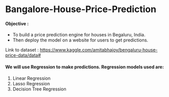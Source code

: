 # Bangalore-House-Price-Prediction
#### Objective : 
- To build a price prediction engine for houses in Begaluru, India. 
- Then deploy the model on a website for users to get predictions.

Link to dataset : https://www.kaggle.com/amitabhajoy/bengaluru-house-price-data/data#

#### We will use Regression to make predictions. Regression models used are:
1. Linear Regression<br>
2. Lasso Regression<br>
3. Decision Tree Regression
